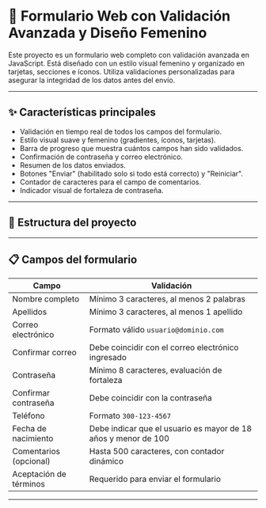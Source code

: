 # 🌸 Formulario Web con Validación Avanzada y Diseño Femenino

Este proyecto es un formulario web completo con validación avanzada en JavaScript. Está diseñado con un estilo visual femenino y organizado en tarjetas, secciones e íconos. Utiliza validaciones personalizadas para asegurar la integridad de los datos antes del envío.

---

## ✨ Características principales

- Validación en tiempo real de todos los campos del formulario.
- Estilo visual suave y femenino (gradientes, íconos, tarjetas).
- Barra de progreso que muestra cuántos campos han sido validados.
- Confirmación de contraseña y correo electrónico.
- Resumen de los datos enviados.
- Botones "Enviar" (habilitado solo si todo está correcto) y "Reiniciar".
- Contador de caracteres para el campo de comentarios.
- Indicador visual de fortaleza de contraseña.

---

## 📁 Estructura del proyecto


---

## 📋 Campos del formulario

| Campo                 | Validación                                                                 |
|----------------------|----------------------------------------------------------------------------|
| Nombre completo       | Mínimo 3 caracteres, al menos 2 palabras                                   |
| Apellidos             | Mínimo 3 caracteres, al menos 1 apellido                                   |
| Correo electrónico    | Formato válido `usuario@dominio.com`                                      |
| Confirmar correo      | Debe coincidir con el correo electrónico ingresado                        |
| Contraseña            | Mínimo 8 caracteres, evaluación de fortaleza                              |
| Confirmar contraseña  | Debe coincidir con la contraseña                                           |
| Teléfono              | Formato `300-123-4567`                                                     |
| Fecha de nacimiento   | Debe indicar que el usuario es mayor de 18 años y menor de 100            |
| Comentarios (opcional)| Hasta 500 caracteres, con contador dinámico                               |
| Aceptación de términos| Requerido para enviar el formulario                                        |

---

